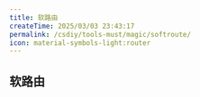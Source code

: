 ```yaml
---
title: 软路由
createTime: 2025/03/03 23:43:17
permalink: /csdiy/tools-must/magic/softroute/
icon: material-symbols-light:router
---
```

## 软路由

<LinkCard icon = "material-symbols-light:router" title="Route阅读链接" href="https://sspai.com/post/58628"/>